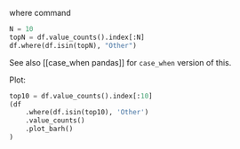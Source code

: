 
where command
```python
N = 10
topN = df.value_counts().index[:N]
df.where(df.isin(topN), "Other")
```

See also [[case_when pandas]] for `case_when` version of this. 

Plot: 

```python
top10 = df.value_counts().index[:10]
(df
	.where(df.isin(top10), 'Other')
	.value_counts()
	.plot_barh()	
)
```

